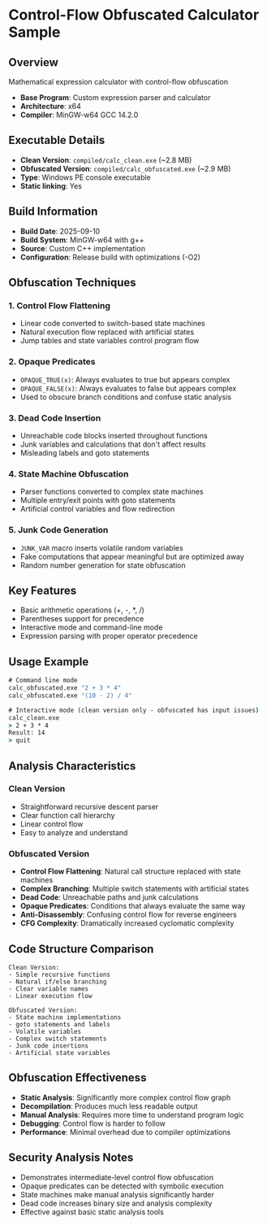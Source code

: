 # Control-Flow Obfuscated Calculator Sample

## Overview
Mathematical expression calculator with control-flow obfuscation
- **Base Program**: Custom expression parser and calculator
- **Architecture**: x64  
- **Compiler**: MinGW-w64 GCC 14.2.0

## Executable Details
- **Clean Version**: `compiled/calc_clean.exe` (~2.8 MB)
- **Obfuscated Version**: `compiled/calc_obfuscated.exe` (~2.9 MB)
- **Type**: Windows PE console executable
- **Static linking**: Yes

## Build Information
- **Build Date**: 2025-09-10
- **Build System**: MinGW-w64 with g++
- **Source**: Custom C++ implementation
- **Configuration**: Release build with optimizations (-O2)

## Obfuscation Techniques
### 1. Control Flow Flattening
- Linear code converted to switch-based state machines
- Natural execution flow replaced with artificial states
- Jump tables and state variables control program flow

### 2. Opaque Predicates
- `OPAQUE_TRUE(x)`: Always evaluates to true but appears complex
- `OPAQUE_FALSE(x)`: Always evaluates to false but appears complex
- Used to obscure branch conditions and confuse static analysis

### 3. Dead Code Insertion
- Unreachable code blocks inserted throughout functions
- Junk variables and calculations that don't affect results
- Misleading labels and goto statements

### 4. State Machine Obfuscation
- Parser functions converted to complex state machines
- Multiple entry/exit points with goto statements
- Artificial control variables and flow redirection

### 5. Junk Code Generation
- `JUNK_VAR` macro inserts volatile random variables
- Fake computations that appear meaningful but are optimized away
- Random number generation for state obfuscation

## Key Features
- Basic arithmetic operations (+, -, *, /)
- Parentheses support for precedence
- Interactive mode and command-line mode
- Expression parsing with proper operator precedence

## Usage Example
```cmd
# Command line mode
calc_obfuscated.exe "2 + 3 * 4"
calc_obfuscated.exe "(10 - 2) / 4"

# Interactive mode (clean version only - obfuscated has input issues)
calc_clean.exe
> 2 + 3 * 4
Result: 14
> quit
```

## Analysis Characteristics
### Clean Version
- Straightforward recursive descent parser
- Clear function call hierarchy
- Linear control flow
- Easy to analyze and understand

### Obfuscated Version
- **Control Flow Flattening**: Natural call structure replaced with state machines
- **Complex Branching**: Multiple switch statements with artificial states
- **Dead Code**: Unreachable paths and junk calculations
- **Opaque Predicates**: Conditions that always evaluate the same way
- **Anti-Disassembly**: Confusing control flow for reverse engineers
- **CFG Complexity**: Dramatically increased cyclomatic complexity

## Code Structure Comparison
```
Clean Version:
- Simple recursive functions
- Natural if/else branching
- Clear variable names
- Linear execution flow

Obfuscated Version:
- State machine implementations
- goto statements and labels
- Volatile variables
- Complex switch statements
- Junk code insertions
- Artificial state variables
```

## Obfuscation Effectiveness
- **Static Analysis**: Significantly more complex control flow graph
- **Decompilation**: Produces much less readable output
- **Manual Analysis**: Requires more time to understand program logic
- **Debugging**: Control flow is harder to follow
- **Performance**: Minimal overhead due to compiler optimizations

## Security Analysis Notes
- Demonstrates intermediate-level control flow obfuscation
- Opaque predicates can be detected with symbolic execution
- State machines make manual analysis significantly harder
- Dead code increases binary size and analysis complexity
- Effective against basic static analysis tools